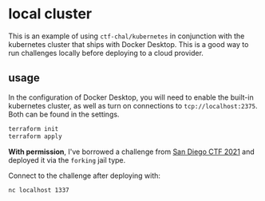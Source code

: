 
# local cluster

This is an example of using `ctf-chal/kubernetes` in conjunction with the kubernetes cluster
that ships with Docker Desktop. This is a good way to run challenges locally before deploying
to a cloud provider.

## usage

In the configuration of Docker Desktop, you will need to enable the built-in
kubernetes cluster, as well as turn on connections to `tcp://localhost:2375`.
Both can be found in the settings.

```bash
terraform init
terraform apply
```

**With permission**, I've borrowed a challenge from
[San Diego CTF 2021](https://github.com/acmucsd/sdctf-2021) and deployed it via
the `forking` jail type. 

Connect to the challenge after deploying with:

```bash
nc localhost 1337
```